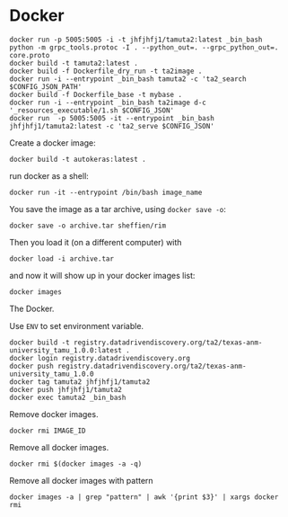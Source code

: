 # Docker

```
docker run -p 5005:5005 -i -t jhfjhfj1/tamuta2:latest _bin_bash
python -m grpc_tools.protoc -I . --python_out=. --grpc_python_out=. core.proto
docker build -t tamuta2:latest .
docker build -f Dockerfile_dry_run -t ta2image .
docker run -i --entrypoint _bin_bash tamuta2 -c 'ta2_search $CONFIG_JSON_PATH'
docker build -f Dockerfile_base -t mybase .
docker run -i --entrypoint _bin_bash ta2image d-c '_resources_executable/1.sh $CONFIG_JSON'
docker run  -p 5005:5005 -it --entrypoint _bin_bash jhfjhfj1/tamuta2:latest -c 'ta2_serve $CONFIG_JSON'
```

Create a docker image:
```
docker build -t autokeras:latest .
```

run docker as a shell:
```
docker run -it --entrypoint /bin/bash image_name
```

You save the image as a tar archive, using `docker save -o`:

```
docker save -o archive.tar sheffien/rim
```

Then you load it (on a different computer) with

```
docker load -i archive.tar
```

and now it will show up in your docker images list:

`docker images`

The Docker.

Use `ENV` to set environment variable.
```
docker build -t registry.datadrivendiscovery.org/ta2/texas-anm-university_tamu_1.0.0:latest .
docker login registry.datadrivendiscovery.org
docker push registry.datadrivendiscovery.org/ta2/texas-anm-university_tamu_1.0.0
docker tag tamuta2 jhfjhfj1/tamuta2
docker push jhfjhfj1/tamuta2
docker exec tamuta2 _bin_bash
```

Remove docker images.

```
docker rmi IMAGE_ID
```

Remove all docker images.

```
docker rmi $(docker images -a -q)
```

Remove all docker images with pattern

```
docker images -a | grep "pattern" | awk '{print $3}' | xargs docker rmi
```
